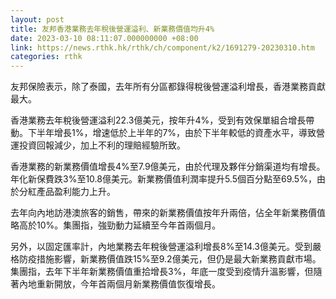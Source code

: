 ```yaml
---
layout: post
title: 友邦香港業務去年稅後營運溢利、新業務價值均升4%
date: 2023-03-10 08:11:07.000000000 +08:00
link: https://news.rthk.hk/rthk/ch/component/k2/1691279-20230310.htm
categories: rthk
---
```


友邦保險表示，除了泰國，去年所有分區都錄得稅後營運溢利增長，香港業務貢獻最大。

香港業務去年稅後營運溢利22.3億美元，按年升4%，受到有效保單組合增長帶動。下半年增長1%，增速低於上半年的7%，由於下半年較低的資產水平，導致營運投資回報減少，加上不利的理賠經驗所致。

香港業務的新業務價值增長4%至7.9億美元，由於代理及夥伴分銷渠道均有增長。年化新保費跌3%至10.8億美元。新業務價值利潤率提升5.5個百分點至69.5%，由於分紅產品盈利能力上升。

去年向內地訪港澳旅客的銷售，帶來的新業務價值按年升兩倍，佔全年新業務價值略高於10%。集團指，強勁動力延續至今年首兩個月。

另外，以固定匯率計，內地業務去年稅後營運溢利增長8%至14.3億美元。受到嚴格防疫措施影響，新業務價值跌15%至9.2億美元，但仍是最大新業務貢獻市場。集團指，去年下半年新業務價值重拾增長3%，年底一度受到疫情升溫影響，但隨著內地重新開放，今年首兩個月新業務價值恢復增長。

